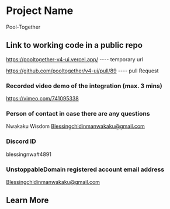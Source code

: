 # Project Name

Pool-Together

## Link to working code in a public repo

https://pooltogether-v4-ui.vercel.app/ ---- temporary url

https://github.com/pooltogether/v4-ui/pull/89 ---- pull Request

### Recorded video demo of the integration (max. 3 mins)

https://vimeo.com/741095338

### Person of contact in case there are any questions

Nwakaku Wisdom
Blessingchidinmanwakaku@gmail.com

### Discord ID
blessingnwa#4891

### UnstoppableDomain registered account email address

Blessingchidinmanwakaku@gmail.com

## Learn More
